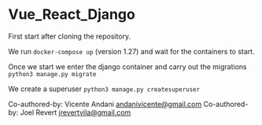 # Vue_React_Django

First start after cloning the repository.

We run `docker-compose up` (version 1.27) and wait for the containers to start.

Once we start we enter the django container and carry out the migrations
`python3 manage.py migrate`

We create a superuser
`python3 manage.py createsuperuser`

Co-authored-by: Vicente Andani <andanivicente@gmail.com>
Co-authored-by: Joel Revert <jrevertvila@gmail.com>
